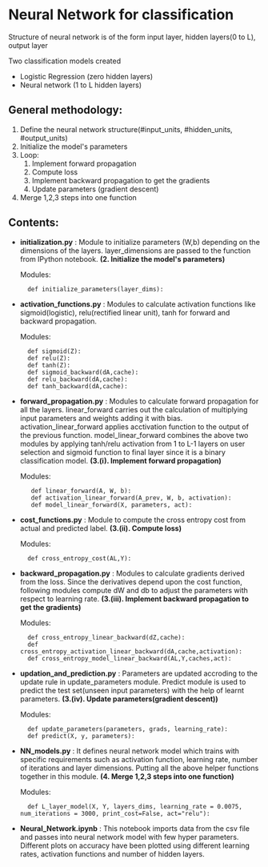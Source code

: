 # Neural Network for classification

Structure of neural network is of the form input layer, hidden layers(0 to L), output layer

Two classification models created 
- Logistic Regression (zero hidden layers)
- Neural network (1 to L hidden layers)

## General methodology:
1. Define the neural network structure(#input_units, #hidden_units, #output_units)
2. Initialize the model's parameters
3. Loop:
    1. Implement forward propagation
    2. Compute loss
    3. Implement backward propagation to get the gradients
    4. Update parameters (gradient descent)
4. Merge 1,2,3 steps into one function

## Contents:
- __initialization.py__ : Module to initialize parameters (W,b) depending on the dimensions of the layers. layer_dimensions are passed to the function from IPython notebook. __(2. Initialize the model's parameters)__

    Modules:

        def initialize_parameters(layer_dims):

- __activation_functions.py__ : Modules to calculate activation functions like sigmoid(logistic), relu(rectified linear unit), tanh for forward and backward propagation.

    Modules:
    
        def sigmoid(Z):
        def relu(Z):
        def tanh(Z):
        def sigmoid_backward(dA,cache):
        def relu_backward(dA,cache):
        def tanh_backward(dA,cache):

- __forward_propagation.py__ : Modules to calculate forward propagation for all the layers. linear_forward carries out the calculation of multiplying input parameters and weights adding it with bias. activation_linear_forward applies acctivation function to the output of the previous function. model_linear_forward combines the above two modules by applying tanh/relu activation from 1 to L-1 layers on user selection and sigmoid function to final layer since it is a binary classification model. __(3.(i). Implement forward propagation)__

    Modules:
    
         def linear_forward(A, W, b):
         def activation_linear_forward(A_prev, W, b, activation):
         def model_linear_forward(X, parameters, act):
         
- __cost_functions.py__ : Module to compute the cross entropy cost from actual and predicted label. __(3.(ii). Compute loss)__

    Modules:
        
        def cross_entropy_cost(AL,Y):
        
- __backward_propagation.py__ : Modules to calculate gradients derived from the loss. Since the derivatives depend upon the cost function, following modules compute  dW and db to adjust the parameters with respect to learning rate. __(3.(iii). Implement backward propagation to get the gradients)__

    Modules:
    
        def cross_entropy_linear_backward(dZ,cache):
        def cross_entropy_activation_linear_backward(dA,cache,activation):
        def cross_entropy_model_linear_backward(AL,Y,caches,act):
        
- __updation_and_prediction.py__ : Parameters are updated accroding to the update rule in update_parameters module. Predict module is used to predict the test set(unseen input parameters) with the help of learnt parameters. __(3.(iv). Update parameters(gradient descent))__

    Modules:
    
        def update_parameters(parameters, grads, learning_rate):
        def predict(X, y, parameters):

- __NN_models.py__ : It defines neural network model which trains with specific requirements such as activation function, learning rate, number of iterations and layer dimensions. Putting all the above helper functions together in this module. __(4. Merge 1,2,3 steps into one function)__

    Modules:
    
        def L_layer_model(X, Y, layers_dims, learning_rate = 0.0075, num_iterations = 3000, print_cost=False, act="relu"):
        
- __Neural_Network.ipynb__ : This notebook imports data from the csv file and passes into neural network model with few hyper parameters. Different plots on accuracy have been plotted using different learning rates, activation functions and number of hidden layers. 



